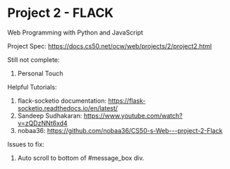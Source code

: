 # Project 2 - FLACK

Web Programming with Python and JavaScript

Project Spec:
https://docs.cs50.net/ocw/web/projects/2/project2.html

Still not complete:

1. Personal Touch


Helpful Tutorials:
1. flack-socketio documentation: https://flask-socketio.readthedocs.io/en/latest/
2. Sandeep Sudhakaran: https://www.youtube.com/watch?v=zQDzNNt6xd4
3. nobaa36: https://github.com/nobaa36/CS50-s-Web---project-2-Flack


Issues to fix:

1. Auto scroll to bottom of #message_box div.
